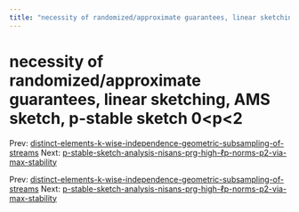 ```yaml
---
title: "necessity of randomized/approximate guarantees, linear sketching, AMS sketch, p-stable sketch 0<p<2"
---
```


# necessity of randomized/approximate guarantees, linear sketching, AMS sketch, p-stable sketch 0<p<2

Prev: [distinct-elements-k-wise-independence-geometric-subsampling-of-streams](distinct-elements-k-wise-independence-geometric-subsampling-of-streams.md)
Next: [p-stable-sketch-analysis-nisans-prg-high-ℓp-norms-p2-via-max-stability](p-stable-sketch-analysis-nisans-prg-high-ℓp-norms-p2-via-max-stability.md)

Prev: [distinct-elements-k-wise-independence-geometric-subsampling-of-streams](distinct-elements-k-wise-independence-geometric-subsampling-of-streams.md)
Next: [p-stable-sketch-analysis-nisans-prg-high-ℓp-norms-p2-via-max-stability](p-stable-sketch-analysis-nisans-prg-high-ℓp-norms-p2-via-max-stability.md)
